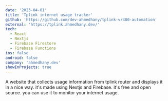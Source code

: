 ```yaml
---
date: '2023-04-01'
title: 'Tplink internet usage tracker'
github: 'https://github.com/dev-ahmedhany/tplink-vr400-automation'
external: 'https://tplink.ahmedhany.dev/'
tech:
  - React
  - Nextjs
  - Firebase Firestore
  - Firebase Functions
ios: false
android: false
company: 'ahmedhany.dev'
showInProjects: true
---
```


A website that collects usage information from tplink router and displays it in a nice way. it's made using Nextjs and Firebase. it's free and open source. you can use it to monitor your internet usage.
